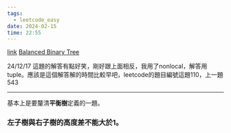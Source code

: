 ```yaml
---
tags:
  - leetcode_easy
date: 2024-02-15
time: 22:55
---
```

[link](https://leetcode.com/problems/balanced-binary-tree/)
[Balanced Binary Tree](https://neetcode.io/problems/balanced-binary-tree)

24/12/17
這題的解答有點好笑，剛好跟上面相反，我用了nonlocal，解答用tuple。應該是這個解答解的時間比較早吧，leetcode的題目編號這題110，上一題543

---

基本上是要釐清**平衡樹**定義的一題。

### 左子樹與右子樹的高度差不能大於1。

